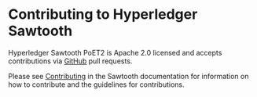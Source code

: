 # Contributing to Hyperledger Sawtooth

Hyperledger Sawtooth PoET2 is Apache 2.0 licensed and accepts contributions via
[GitHub](https://github.com/hyperledger-labs/sawtooth-poet2) pull requests.

Please see
[Contributing](https://sawtooth.hyperledger.org/docs/core/releases/latest/community/contributing.html)
in the Sawtooth documentation for information on how to contribute and the guidelines for contributions.

